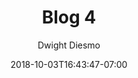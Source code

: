 ---
title: "Blog 4"
date: 2018-10-03T16:43:47-07:00
draft: false

description: Blog 4 Description

author: Dwight Diesmo


img: https://images.unsplash.com/photo-1552581234-26160f608093?ixlib=rb-1.2.1&auto=format&fit=crop&w=1950&q=80

color: 60, 6, 153, 0.7
---